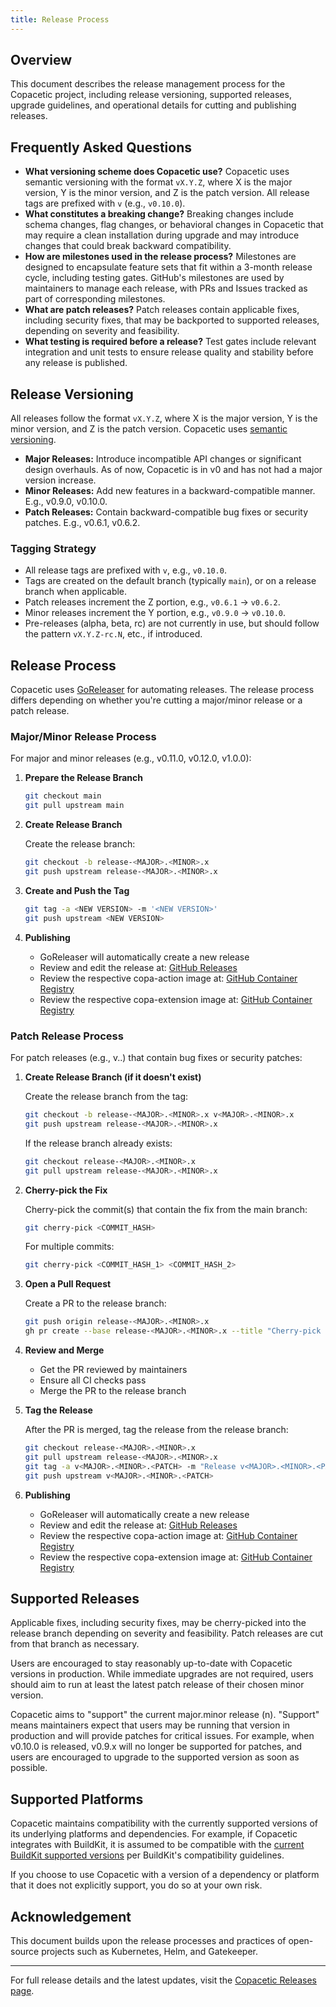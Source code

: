 ```yaml
---
title: Release Process
---
```


## Overview

This document describes the release management process for the Copacetic project, including release versioning, supported releases, upgrade guidelines, and operational details for cutting and publishing releases.

## Frequently Asked Questions

- **What versioning scheme does Copacetic use?** Copacetic uses semantic versioning with the format `vX.Y.Z`, where X is the major version, Y is the minor version, and Z is the patch version. All release tags are prefixed with `v` (e.g., `v0.10.0`).
- **What constitutes a breaking change?** Breaking changes include schema changes, flag changes, or behavioral changes in Copacetic that may require a clean installation during upgrade and may introduce changes that could break backward compatibility.
- **How are milestones used in the release process?** Milestones are designed to encapsulate feature sets that fit within a 3-month release cycle, including testing gates. GitHub's milestones are used by maintainers to manage each release, with PRs and Issues tracked as part of corresponding milestones.
- **What are patch releases?** Patch releases contain applicable fixes, including security fixes, that may be backported to supported releases, depending on severity and feasibility.
- **What testing is required before a release?** Test gates include relevant integration and unit tests to ensure release quality and stability before any release is published.

## Release Versioning

All releases follow the format `vX.Y.Z`, where X is the major version, Y is the minor version, and Z is the patch version. Copacetic uses [semantic versioning](https://semver.org/).

- **Major Releases:** Introduce incompatible API changes or significant design overhauls. As of now, Copacetic is in v0 and has not had a major version increase.
- **Minor Releases:** Add new features in a backward-compatible manner. E.g., v0.9.0, v0.10.0.
- **Patch Releases:** Contain backward-compatible bug fixes or security patches. E.g., v0.6.1, v0.6.2.

### Tagging Strategy

- All release tags are prefixed with `v`, e.g., `v0.10.0`.
- Tags are created on the default branch (typically `main`), or on a release branch when applicable.
- Patch releases increment the Z portion, e.g., `v0.6.1` → `v0.6.2`.
- Minor releases increment the Y portion, e.g., `v0.9.0` → `v0.10.0`.
- Pre-releases (alpha, beta, rc) are not currently in use, but should follow the pattern `vX.Y.Z-rc.N`, etc., if introduced.

## Release Process

Copacetic uses [GoReleaser](https://goreleaser.com/) for automating releases. The release process differs depending on whether you're cutting a major/minor release or a patch release.

### Major/Minor Release Process

For major and minor releases (e.g., v0.11.0, v0.12.0, v1.0.0):

1. **Prepare the Release Branch**

   ```sh
   git checkout main
   git pull upstream main
   ```

2. **Create Release Branch**

   Create the release branch:

   ```sh
   git checkout -b release-<MAJOR>.<MINOR>.x
   git push upstream release-<MAJOR>.<MINOR>.x
   ```

3. **Create and Push the Tag**

   ```sh
   git tag -a <NEW VERSION> -m '<NEW VERSION>'
   git push upstream <NEW VERSION>
   ```

4. **Publishing**
   - GoReleaser will automatically create a new release
   - Review and edit the release at: [GitHub Releases](https://github.com/project-copacetic/copacetic/releases)
   - Review the respective copa-action image at: [GitHub Container Registry](https://github.com/project-copacetic/copacetic/pkgs/container/copa-action)
   - Review the respective copa-extension image at: [GitHub Container Registry](https://github.com/project-copacetic/copacetic/pkgs/container/copa-extension)

### Patch Release Process

For patch releases (e.g., v<MAJOR>.<MINOR>.<PATCH>) that contain bug fixes or security patches:

1. **Create Release Branch (if it doesn't exist)**

   Create the release branch from the tag:

   ```sh
   git checkout -b release-<MAJOR>.<MINOR>.x v<MAJOR>.<MINOR>.x
   git push upstream release-<MAJOR>.<MINOR>.x
   ```

   If the release branch already exists:

   ```sh
   git checkout release-<MAJOR>.<MINOR>.x
   git pull upstream release-<MAJOR>.<MINOR>.x
   ```

2. **Cherry-pick the Fix**

   Cherry-pick the commit(s) that contain the fix from the main branch:

   ```sh
   git cherry-pick <COMMIT_HASH>
   ```

   For multiple commits:

   ```sh
   git cherry-pick <COMMIT_HASH_1> <COMMIT_HASH_2>
   ```

3. **Open a Pull Request**

   Create a PR to the release branch:

   ```sh
   git push origin release-<MAJOR>.<MINOR>.x
   gh pr create --base release-<MAJOR>.<MINOR>.x --title "Cherry-pick fix for v<MAJOR>.<MINOR>.<PATCH>" --body "Cherry-picking fix from main branch for patch release v<MAJOR>.<MINOR>.<PATCH>"
   ```

4. **Review and Merge**

   - Get the PR reviewed by maintainers
   - Ensure all CI checks pass
   - Merge the PR to the release branch

5. **Tag the Release**

   After the PR is merged, tag the release from the release branch:

   ```sh
   git checkout release-<MAJOR>.<MINOR>.x
   git pull upstream release-<MAJOR>.<MINOR>.x
   git tag -a v<MAJOR>.<MINOR>.<PATCH> -m "Release v<MAJOR>.<MINOR>.<PATCH>"
   git push upstream v<MAJOR>.<MINOR>.<PATCH>
   ```

6. **Publishing**
   - GoReleaser will automatically create a new release
   - Review and edit the release at: [GitHub Releases](https://github.com/project-copacetic/copacetic/releases)
   - Review the respective copa-action image at: [GitHub Container Registry](https://github.com/project-copacetic/copacetic/pkgs/container/copa-action)
   - Review the respective copa-extension image at: [GitHub Container Registry](https://github.com/project-copacetic/copacetic/pkgs/container/copa-extension)

## Supported Releases

Applicable fixes, including security fixes, may be cherry-picked into the release branch depending on severity and feasibility. Patch releases are cut from that branch as necessary.

Users are encouraged to stay reasonably up-to-date with Copacetic versions in production. While immediate upgrades are not required, users should aim to run at least the latest patch release of their chosen minor version.

Copacetic aims to "support" the current major.minor release (n). "Support" means maintainers expect that users may be running that version in production and will provide patches for critical issues. For example, when v0.10.0 is released, v0.9.x will no longer be supported for patches, and users are encouraged to upgrade to the supported version as soon as possible.

## Supported Platforms

Copacetic maintains compatibility with the currently supported versions of its underlying platforms and dependencies. For example, if Copacetic integrates with BuildKit, it is assumed to be compatible with the [current BuildKit supported versions](https://github.com/moby/buildkit/releases) per BuildKit's compatibility guidelines.

If you choose to use Copacetic with a version of a dependency or platform that it does not explicitly support, you do so at your own risk.

## Acknowledgement

This document builds upon the release processes and practices of open-source projects such as Kubernetes, Helm, and Gatekeeper.

---

For full release details and the latest updates, visit the [Copacetic Releases page](https://github.com/project-copacetic/copacetic/releases).
